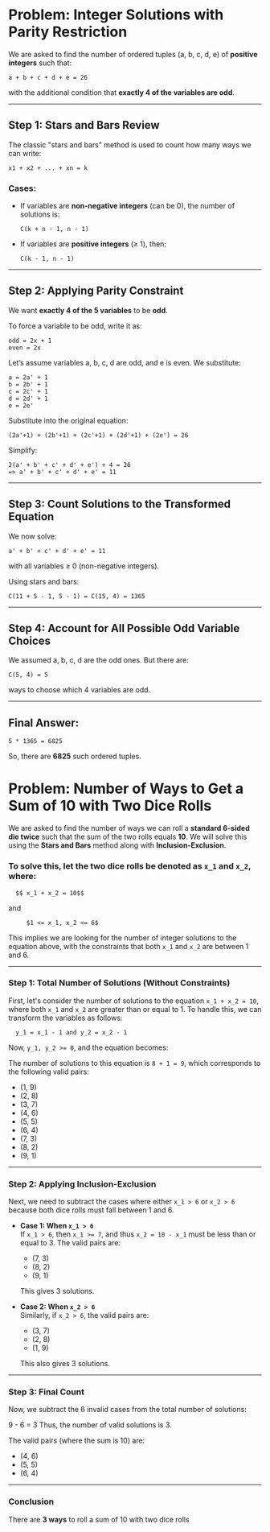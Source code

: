 # Problem: Integer Solutions with Parity Restriction

We are asked to find the number of ordered tuples (a, b, c, d, e) of **positive integers** such that:

    a + b + c + d + e = 26

with the additional condition that **exactly 4 of the variables are odd**.

---

## Step 1: Stars and Bars Review

The classic "stars and bars" method is used to count how many ways we can write:

    x1 + x2 + ... + xn = k

### Cases:
- If variables are **non-negative integers** (can be 0), the number of solutions is:

      C(k + n - 1, n - 1)

- If variables are **positive integers** (≥ 1), then:

      C(k - 1, n - 1)

---

## Step 2: Applying Parity Constraint

We want **exactly 4 of the 5 variables** to be **odd**.

To force a variable to be odd, write it as:

    odd = 2x + 1
    even = 2x

Let’s assume variables a, b, c, d are odd, and e is even. We substitute:

    a = 2a' + 1
    b = 2b' + 1
    c = 2c' + 1
    d = 2d' + 1
    e = 2e'

Substitute into the original equation:

    (2a'+1) + (2b'+1) + (2c'+1) + (2d'+1) + (2e') = 26

Simplify:

    2(a' + b' + c' + d' + e') + 4 = 26
    => a' + b' + c' + d' + e' = 11

---

## Step 3: Count Solutions to the Transformed Equation

We now solve:

    a' + b' + c' + d' + e' = 11

with all variables ≥ 0 (non-negative integers).

Using stars and bars:

    C(11 + 5 - 1, 5 - 1) = C(15, 4) = 1365

---

## Step 4: Account for All Possible Odd Variable Choices

We assumed a, b, c, d are the odd ones. But there are:

    C(5, 4) = 5

ways to choose which 4 variables are odd.


---

## Final Answer:

    5 * 1365 = 6825

So, there are **6825** such ordered tuples.


# Problem: Number of Ways to Get a Sum of 10 with Two Dice Rolls

We are asked to find the number of ways we can roll a **standard 6-sided die twice** such that the sum of the two rolls equals **10**. We will solve this using the **Stars and Bars** method along with **Inclusion-Exclusion**.

### To solve this, let the two dice rolls be denoted as `x_1` and `x_2`, where: 

      $$ x_1 + x_2 = 10$$
   
and

         $1 <= x_1, x_2 <= 6$


This implies we are looking for the number of integer solutions to the equation above, with the constraints that both `x_1` and `x_2` are between 1 and 6.

---

### Step 1: Total Number of Solutions (Without Constraints)

First, let's consider the number of solutions to the equation `x_1 + x_2 = 10`, where both `x_1` and `x_2` are greater than or equal to 1. To handle this, we can transform the variables as follows:

      y_1 = x_1 - 1 and y_2 = x_2 - 1


Now, `y_1, y_2 >= 0`, and the equation becomes:


The number of solutions to this equation is `8 + 1 = 9`, which corresponds to the following valid pairs:

- (1, 9)
- (2, 8)
- (3, 7)
- (4, 6)
- (5, 5)
- (6, 4)
- (7, 3)
- (8, 2)
- (9, 1)

---

### Step 2: Applying Inclusion-Exclusion

Next, we need to subtract the cases where either `x_1 > 6` or `x_2 > 6` because both dice rolls must fall between 1 and 6.

- **Case 1: When `x_1 > 6`**  
  If `x_1 > 6`, then `x_1 >= 7`, and thus `x_2 = 10 - x_1` must be less than or equal to 3. The valid pairs are:

  - (7, 3)
  - (8, 2)
  - (9, 1)

  This gives 3 solutions.

- **Case 2: When `x_2 > 6`**  
  Similarly, if `x_2 > 6`, the valid pairs are:

  - (3, 7)
  - (2, 8)
  - (1, 9)

  This also gives 3 solutions.

---

### Step 3: Final Count

Now, we subtract the 6 invalid cases from the total number of solutions:

9 - 6 = 3
Thus, the number of valid solutions is 3.

The valid pairs (where the sum is 10) are:

- (4, 6)
- (5, 5)
- (6, 4)

---

### Conclusion

There are **3 ways** to roll a sum of 10 with two dice rolls




